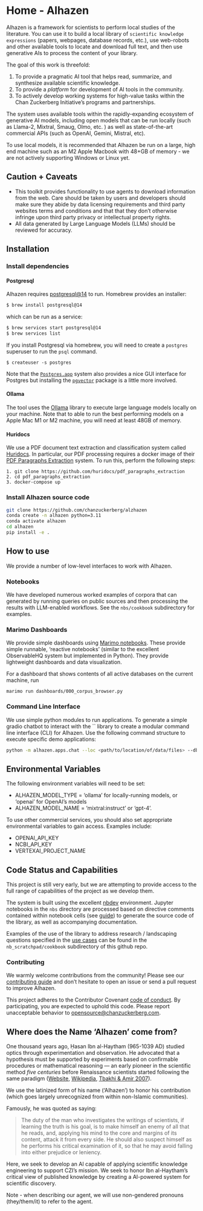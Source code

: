 # Home - Alhazen

<!-- WARNING: THIS FILE WAS AUTOGENERATED! DO NOT EDIT! -->

Alhazen is a framework for scientists to perform local studies of the
literature. You can use it to build a local library of
`scientific knowledge expressions` (papers, webpages, database records,
etc.), use web-robots and other available tools to locate and download
full text, and then use generative AIs to process the content of your
library.

The goal of this work is threefold:

1.  To provide a pragmatic AI tool that helps read, summarize, and
    synthesize available scientific knowledge.
2.  To provide a *platform* for development of AI tools in the
    community.
3.  To actively develop working systems for high-value tasks within the
    Chan Zuckerberg Initiative’s programs and partnerships.

The system uses available tools within the rapidly-expanding ecosystem
of generative AI models, including open models that can be run locally
(such as Llama-2, Mixtral, Smaug, Olmo, etc. ) as well as
state-of-the-art commercial APIs (such as OpenAI, Gemini, Mistral, etc).

To use local models, it is recommended that Alhazen be run on a large,
high end machine such as an M2 Apple Macbook with 48+GB of memory - we
are not actively supporting Windows or Linux yet.

## Caution + Caveats

- This toolkit provides functionality to use agents to download
  information from the web. Care should be taken by users and developers
  should make sure they abide by data licensing requirements and third
  party websites terms and conditions and that that they don’t otherwise
  infringe upon third party privacy or intellectual property rights.
- All data generated by Large Language Models (LLMs) should be reviewed
  for accuracy.

## Installation

### Install dependencies

#### Postgresql

Alhazen requires
[postgresql@14](https://www.postgresql.org/download/macosx/) to run.
Homebrew provides an installer:

``` bash
$ brew install postgresql@14
```

which can be run as a service:

``` bash
$ brew services start postgresql@14
$ brew services list
```

If you install Postgresql via homebrew, you will need to create a
`postgres` superuser to run the `psql` command.

    $ createuser -s postgres

Note that the [`Postgres.app`](https://postgresapp.com/) system also
provides a nice GUI interface for Postgres but installing the
[`pgvector`](https://github.com/pgvector/pgvector) package is a little
more involved.

#### Ollama

The tool uses the [Ollama](https://ollama.ai/) library to execute large
language models locally on your machine. Note that to able to run the
best performing models on a Apple Mac M1 or M2 machine, you will need at
least 48GB of memory.

#### Huridocs

We use a PDF document text extraction and classification system called
[Huridocs](https://huridocs.org/). In particular, our PDF processing
requires a docker image of their [PDF Paragraphs
Extraction](https://github.com/huridocs/pdf_paragraphs_extraction)
system. To run this, perform the following steps:

    1. git clone https://github.com/huridocs/pdf_paragraphs_extraction
    2. cd pdf_paragraphs_extraction
    3. docker-compose up

### Install Alhazen source code

``` bash
git clone https://github.com/chanzuckerberg/alzhazen
conda create -n alhazen python=3.11
conda activate alhazen
cd alhazen
pip install -e .
```

## How to use

We provide a number of low-level interfaces to work with Alhazen.

### Notebooks

We have developed numerous worked examples of corpora that can generated
by running queries on public sources and then processing the results
with LLM-enabled workflows. See the `nbs/cookbook` subdirectory for
examples.

### Marimo Dashboards

We provide simple dashboards using [Marimo
notebooks](https://marimo.io/). These provide simple runnable, ‘reactive
notebooks’ (similar to the excellent ObservableHQ system but implemented
in Python). They provide lightweight dashboards and data visualization.

For a dashboard that shows contents of all active databases on the
current machine, run

    marimo run dashboards/000_corpus_browser.py 

### Command Line Interface

We use simple python modules to run applications. To generate a simple
gradio chatbot to interact with the \`\` library to create a modular
command line interface (CLI) for Alhazen. Use the following command
structure to execute specific demo applications:

``` bash
python -m alhazen.apps.chat --loc <path/to/location/of/data/files> --db_name <database_name>
```

## Environmental Variables

The following environment variables will need to be set:

- ALHAZEN_MODEL_TYPE = ‘ollama’ for locally-running models, or ‘openai’
  for OpenAI’s models
- ALHAZEN_MODEL_NAME = ‘mixtral:instruct’ or ‘gpt-4’.

To use other commercial services, you should also set appropriate
environmental variables to gain access. Examples include:

- OPENAI_API_KEY
- NCBI_API_KEY
- VERTEXAI_PROJECT_NAME

## Code Status and Capabilities

This project is still very early, but we are attempting to provide
access to the full range of capabilities of the project as we develop
them.

The system is built using the excellent [nbdev](https://nbdev.fast.ai/)
environment. Jupyter notebooks in the `nbs` directory are processed
based on directive comments contained within notebook cells (see
[guide](https://nbdev.fast.ai/explanations/directives.html)) to generate
the source code of the library, as well as accompanying documentation.

Examples of the use of the library to address research / landscaping
questions specified in the [use cases](docnb1_use_cases.html) can be
found in the `nb_scratchpad/cookbook` subdirectory of this github repo.

### Contributing

We warmly welcome contributions from the community! Please see our
[contributing
guide](https://github.com/chanzuckerberg/alhazen/blob/main/CONTRIBUTING.md)
and don’t hesitate to open an issue or send a pull request to improve
Alhazen.

This project adheres to the Contributor Covenant [code of
conduct](https://github.com/chanzuckerberg/.github/blob/master/CODE_OF_CONDUCT.md).
By participating, you are expected to uphold this code. Please report
unacceptable behavior to opensource@chanzuckerberg.com.

## Where does the Name ‘Alhazen’ come from?

One thousand years ago, Ḥasan Ibn al-Haytham (965-1039 AD) studied
optics through experimentation and observation. He advocated that a
hypothesis must be supported by experiments based on confirmable
procedures or mathematical reasoning — an early pioneer in the
scientific method *five centuries* before Renaissance scientists started
following the same paradigm ([Website](https://www.ibnalhaytham.com/),
[Wikipedia](https://en.wikipedia.org/wiki/Ibn_al-Haytham), [Tbakhi &
Amir 2007](https://www.ncbi.nlm.nih.gov/pmc/articles/PMC6074172/)).

We use the latinized form of his name (‘Alhazen’) to honor his
contribution (which goes largely unrecognized from within non-Islamic
communities).

Famously, he was quoted as saying:

> The duty of the man who investigates the writings of scientists, if
> learning the truth is his goal, is to make himself an enemy of all
> that he reads, and, applying his mind to the core and margins of its
> content, attack it from every side. He should also suspect himself as
> he performs his critical examination of it, so that he may avoid
> falling into either prejudice or leniency.

Here, we seek to develop an AI capable of applying scientific knowledge
engineering to support CZI’s mission. We seek to honor Ibn al-Haytham’s
critical view of published knowledge by creating a AI-powered system for
scientific discovery.

Note - when describing our agent, we will use non-gendered pronouns
(they/them/it) to refer to the agent.
